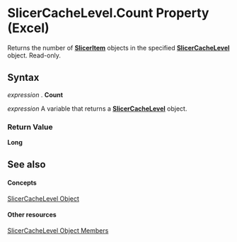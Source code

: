 
# SlicerCacheLevel.Count Property (Excel)

Returns the number of  **[SlicerItem](cb93cd82-fc3a-f6b7-ae64-db6312db649d.md)** objects in the specified **[SlicerCacheLevel](d73ff7ab-4d7a-6a73-3716-11dc6716688d.md)** object. Read-only.


## Syntax

 _expression_ . **Count**

 _expression_ A variable that returns a **[SlicerCacheLevel](d73ff7ab-4d7a-6a73-3716-11dc6716688d.md)** object.


### Return Value

 **Long**


## See also


#### Concepts


[SlicerCacheLevel Object](d73ff7ab-4d7a-6a73-3716-11dc6716688d.md)
#### Other resources


[SlicerCacheLevel Object Members](a72de83d-7c11-33c3-5a6e-249024f1e0ac.md)
